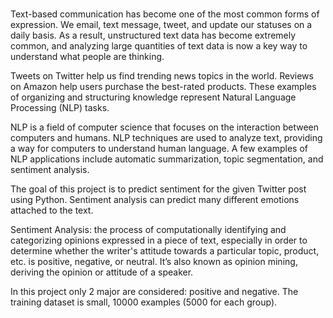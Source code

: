 # 
Text-based communication has become one of the most common forms of expression. We email, text message, tweet, and update our statuses on a daily basis. As a result, unstructured text data has become extremely common, and analyzing large quantities of text data is now a key way to understand what people are thinking.

Tweets on Twitter help us find trending news topics in the world. Reviews on Amazon help users purchase the best-rated products. These examples of organizing and structuring knowledge represent Natural Language Processing (NLP) tasks.

NLP is a field of computer science that focuses on the interaction between computers and humans. NLP techniques are used to analyze text, providing a way for computers to understand human language. A few examples of NLP applications include automatic summarization, topic segmentation, and sentiment analysis.


The goal of this project is to predict sentiment for the given Twitter post using Python. Sentiment analysis can predict many different emotions attached to the text.

Sentiment Analysis: the process of computationally identifying and categorizing opinions expressed in a piece of text, especially in order to determine whether the writer's attitude towards a particular topic, product, etc. is positive, negative, or neutral. It’s also known as opinion mining, deriving the opinion or attitude of a speaker.

In this project only 2 major are considered: positive and negative. The training dataset is small, 10000 examples (5000 for each group).
